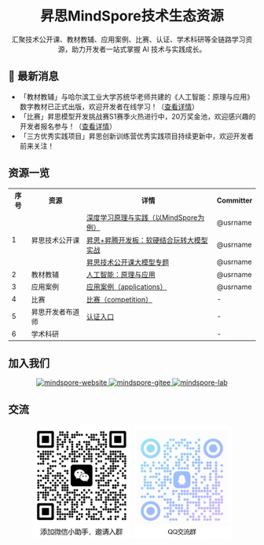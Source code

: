 <div align=center>
  <h1>昇思MindSpore技术生态资源</h1>
  <p>汇聚技术公开课、教材教辅、应用案例、比赛、认证、学术科研等全链路学习资源，助力开发者一站式掌握 AI 技术与实践成长。</p>
</div>

## 📢 最新消息


- 「教材教辅」与哈尔滨工业大学苏统华老师共建的《人工智能：原理与应用》数字教材已正式出版，欢迎开发者在线学习！（[查看详情](https://e.huawei.com/cn/talent/outPage/#/sxz-course/home?courseId=K--4yKm9T9VTCjwXOw5VyL66JpI)）
- 「比赛」昇思模型开发挑战赛S1赛季火热进行中，20万奖金池，欢迎感兴趣的开发者报名参与！（[查看详情](https://www.hiascend.com/developer/contests/details/21ffd6733ab54dc4b6b686a242c5d586?module=0d9953a460e14a70be89dd6f3637f487)）
- 「三方优秀实践项目」昇思创新训练营优秀实践项目持续更新中，欢迎开发者前来关注！

## 资源一览

<table>
    <tr>
        <th>序号</th>
        <th>资源</th>
        <th>详情</th>
        <th>Committer</th>
    </tr>
    <tr>
        <td rowspan="3">1</td>
        <td rowspan="3">昇思技术公开课</td>
        <td><a href="">深度学习原理与实践（以MindSpore为例）</a></td>
        <td>@usrname</td>
    </tr>
    <tr>
        <td><a href="https://github.com/mindspore-courses/orange-pi-mindspore">昇思+昇腾开发板：软硬结合玩转大模型实战</a></td>
        <td>@usrname</td>
    </tr>
    <tr>
        <td><a href="https://github.com/mindspore-courses/step_into_llm">昇思技术公开课大模型专题</a></td>
        <td>@usrname</td>
    </tr>
    <tr>
        <td>2</td>
        <td>教材教辅</td>
        <td><a href="https://e.huawei.com/cn/talent/outPage/#/sxz-course/home?courseId=K--4yKm9T9VTCjwXOw5VyL66JpI">人工智能：原理与应用</a></td>
        <td>@usrname</td>
    <tr>
        <td>3</td>
        <td>应用案例</td>
        <td><a href="https://github.com/mindspore-courses/applications">应用案例（applications）</a></td>
        <td>@usrname</td>
    </tr>
    <tr>
        <td>4</td>
        <td>比赛</td>
        <td><a href="https://github.com/mindspore-courses/competition">比赛（competition）</a></td>
        <td>-</td>
    </tr>
    <tr>
        <td>5</td>
        <td>昇思开发者布道师</td>
        <td><a href="https://www.mindspore.cn/developers">认证入口</a></td>
        <td>-</td>
    </tr>
    <tr>
        <td>6</td>
        <td>学术科研</td>
        <td></td>
        <td>-</td>
    </tr>
</table>


## 加入我们

<div align=center>
  <a href="https://www.mindspore.cn/">
    <img alt="mindspore-website" src="https://github.com/mindspore-courses/.github/blob/master/profile/mindspore-website.png" width="27%">
  </a>
  <a href="https://gitee.com/mindspore">
    <img alt="mindspore-gitee" src="https://github.com/mindspore-courses/.github/blob/master/profile/mindspore-gitee.png" width="30%">
  </a>
  <a href="https://github.com/mindspore-lab">
    <img alt="mindspore-lab" src="https://github.com/mindspore-courses/.github/blob/master/profile/mindspore-lab.png" width="30%">
  </a>
</div>

## 交流

<div align=center>
<img alt="wechat-assistant" src="./images/wechat_assistant.png" width="40%">
<img alt="qq-group-chat" src="./images/qq_group_chat.png" width="40%">
</div>